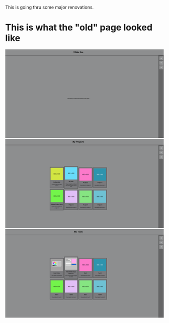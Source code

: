 This is going thru some major renovations.

# This is what the "old" page looked like

![Old Home Page](./images/other/old-home.png)
![Old Project Page](./images/other/old-projects.png)
![Old Tool Page](./images/other/old-tools.png)